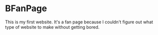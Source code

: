 # BFanPage
This is my first website. It's a fan page because I couldn't figure out what type of website to make without getting bored.
